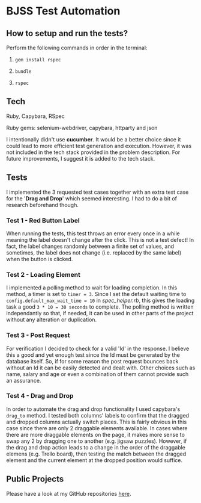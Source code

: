 # BJSS Test Automation

## How to setup and run the tests?

Perform the following commands in order in the terminal:

1. `gem install rspec`

2. `bundle`

3. `rspec`

## Tech
Ruby, Capybara, RSpec

Ruby gems: selenium-webdriver, capybara, httparty and json

I intentionally didn't use **cucumber**. It would be a better choice since it could lead to more efficient test generation and execution. However, it was not included in the tech stack provided in the problem description. For future improvements, I suggest it is added to the tech stack.


## Tests
I implemented the 3 requested test cases together with an extra test case for the '**Drag and Drop**' which seemed interesting. I had to do a bit of research beforehand though.

### Test 1 - Red Button Label
When running the tests, this test throws an error every once in a while meaning the label doesn't change after the click. This is not a test defect! In fact, the label changes randomly between a finite set of values, and sometimes, the label does not change (i.e. replaced by the same label) when the button is clicked.

### Test 2 - Loading Element
I implemented a polling method to wait for loading completion. In this method, a timer is set to `timer = 3`. Since I set the default waiting time to `config.default_max_wait_time = 10` in *spec_helper.rb*, this gives the loading task a good `3 * 10 = 30 seconds` to complete. The polling method is written independantly so that, if needed, it can be used in other parts of the project without any alteration or duplication.

### Test 3 - Post Request
For verification I decided to check for a valid 'Id' in the response. I believe this a good and yet enough test since the Id must be generated by the database itself. So, if for some reason the post request bounces back without an Id it can be easily detected and dealt with. Other choices such as name, salary and age or even a combination of them cannot provide such an assurance.

### Test 4 - Drag and Drop
In order to automate the drag and drop functionality I used capybara's `drag_to` method. I tested both columns' labels to confirm that the dragged and dropped columns actually switch places. This is fairly obvious in this case since there are only 2 draggable elements available. In cases where there are more draggable elements on the page, it makes more sense to swap any 2 by dragging one to another (e.g. jigsaw puzzles). However, if the drag and drop action leads to a change in the order of the draggable elemens (e.g. Trello board), then testing the match between the dragged element and the current element at the dropped position would suffice.

## Public Projects

Please have a look at my GitHub repositories
[here](https://github.com/alijy?tab=repositories).
